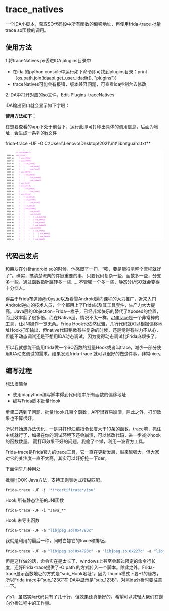 # trace_natives

一个IDA小脚本，获取SO代码段中所有函数的偏移地址，再使用frida-trace 批量trace so函数的调用。

## 使用方法

1.将traceNatives.py丢进IDA plugins目录中

* 在ida 的python console中运行如下命令即可找到plugins目录：print（os.path.join(idaapi.get_user_idadir(), "plugins")）
* traceNatives可能会有报错，版本兼容问题，可查看ida控制台去修改

2.IDA中打开对应的so文件，Edit-Plugins-traceNatives

IDA输出窗口就会显示如下字眼：

**使用方法如下：**

在想要查看的app下处于前台下，运行此即可打印出具体的调用信息，后面为地址，会生成一系列的js文件

frida-trace -UF -O C:\Users\Lenovo\Desktop\2021\mt\libmtguard.txt**

![效果](test.png)

## 代码出发点

和朋友在分析android so的时候，他感慨了一句，“唉，要是能捋清整个流程就好了”。确实，搞清楚流向的件挺重要的事，只要代码复杂一些，函数多一些，分支多一些，通过函数指针跳转多一些……不管哪一个多一些，静态分析SO就会变得十分恼人。

得益于Frida布道师[@r0ysue](https://github.com/r0ysue)以及看雪Android逆向课程的大力推广，近来入门Android逆向的技术人员，个个都用上了Frida以及其工具套件，生产力大大提高。Java层的Objection+Frida一梭子，已经非常快乐的替代了Xposed的位置，而且效率翻了很多倍。而在Native层，情况不太一样，[JNItrace](https://github.com/chame1eon/jnitrace)是一个非常棒的工具，让JNI操作一览无余。Frida Hook也依然优雅，几行代码就可以根据偏移地址Hook打印输出，但native代码稍微有些复杂的时候，还是觉得有些力不从心，但能不动态调试还是不想用IDA动态调试，因为觉得动态调试比Frida麻烦多了。

所以我就想能不能用frida做一个SO函数的批量Hook或者叫trace，减少一部分使用IDA动态调试的需求。结果发现frida-trace 就可以很好的做这件事，非常nice。


## 编写过程

想法很简单

* 使用idapython编写脚本得到代码段中所有函数的偏移地址
* 编写Frida脚本批量Hook

步骤二遇到了问题，批量Hook几百个函数，APP很容易崩溃，除此之外，打印效果也不算很好。

所以开始想办法优化，一是只打印汇编指令长度大于10条的函数，trace嘛，抓住主线就行了，如果在你的测试环境下还会崩溃，可以修改代码，进一步减少hook的函数数量。
而打印效果不好的问题，我偷了个懒，利用一波官方工具。

Frida-trace是Frida官方的trace工具，它一直在更新发展，越来越强大，但大家对它的关注度一直不太高，其实可以好好挖一下der。

下面例举几种用处

批量HOOK Java方法，支持正则表达式模糊匹配。

```powershell
frida-trace -UF -j '*!*certificate*/isu'
```

Hook 所有静态注册的JNI函数

```
frida-trace -UF -i "Java_*"
```

Hook 未导出函数

```powershell
frida-trace -UF -a "libjpeg.so!0x4793c"
```

我就是利用的最后一种，同时白嫖它的trace和排版。

```powershell
frida-trace -UF -a "libjpeg.so!0x4793c" -a "libjpeg.so!0x227c" -a "libjpeg.so!0x9193" -a xxx
```

但是这样做的话，命令实在是太长了，windows上甚至会超过限定的命令行长度，还好Frida-trace提供了-O path 的方式传入一个脚本。除此之外，Frida-trace显示函数地址的方式是“sub_Hook地址”，因为Thumb模式下要+1的缘故，所以Frida trace中“sub_123C”在IDA中显示是“sub_123B”，对照ida分析时要注意一下。

y1s1，虽然实际代码只有了几十行，但效果还真挺好的，希望可以减轻大佬们在逆向分析过程中的工作量。
